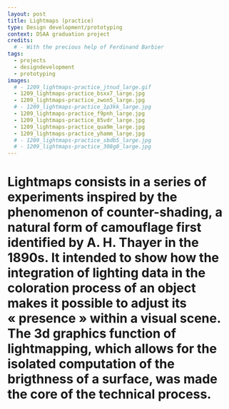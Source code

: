 ```yaml
---
layout: post
title: Lightmaps (practice)
type: Design development/prototyping
context: DSAA graduation project
credits:
  # - With the precious help of Ferdinand Barbier
tags:
  - projects
  - designdevelopment
  - prototyping
images:
  # - 1209_lightmaps-practice_jtnud_large.gif
  - 1209_lightmaps-practice_bsxx7_large.jpg
  - 1209_lightmaps-practice_zwon5_large.jpg
  # - 1209_lightmaps-practice_1p3kk_large.jpg
  - 1209_lightmaps-practice_f9pnh_large.jpg
  - 1209_lightmaps-practice_85vdr_large.jpg
  - 1209_lightmaps-practice_qua9m_large.jpg
  - 1209_lightmaps-practice_yhamm_large.jpg
  # - 1209_lightmaps-practice_sbdb5_large.jpg
  # - 1209_lightmaps-practice_308g0_large.jpg
---
```


# Lightmaps consists in a series of experiments inspired by the phenomenon of counter-shading, a natural form of camouflage first identified by A. H. Thayer in the 1890s. It intended to show how the integration of lighting data in the coloration process of an object makes it possible to adjust its «&nbsp;presence&nbsp;» within a visual scene. The 3d graphics function of lightmapping, which allows for the isolated computation of the brigthness of a surface, was made the core of the technical process.<br>
